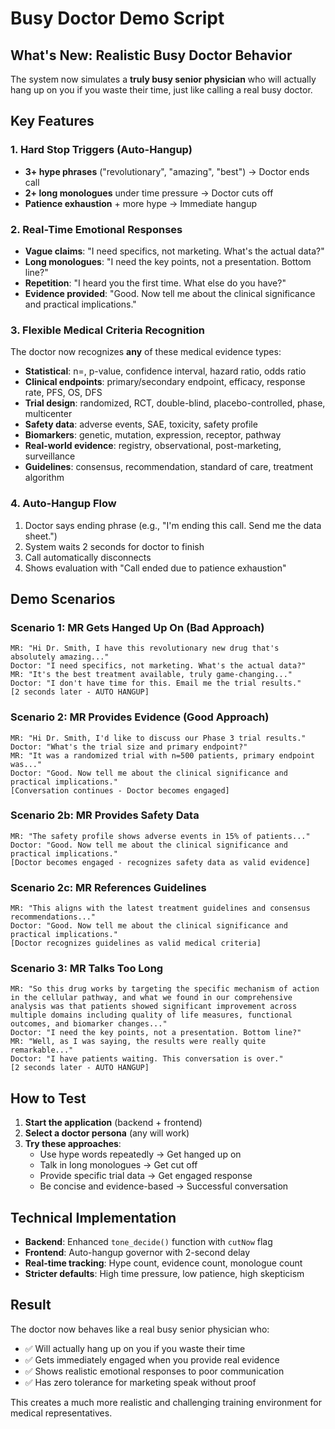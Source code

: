 # Busy Doctor Demo Script

## What's New: Realistic Busy Doctor Behavior

The system now simulates a **truly busy senior physician** who will actually hang up on you if you waste their time, just like calling a real busy doctor.

## Key Features

### 1. **Hard Stop Triggers** (Auto-Hangup)
- **3+ hype phrases** ("revolutionary", "amazing", "best") → Doctor ends call
- **2+ long monologues** under time pressure → Doctor cuts off
- **Patience exhaustion** + more hype → Immediate hangup

### 2. **Real-Time Emotional Responses**
- **Vague claims**: "I need specifics, not marketing. What's the actual data?"
- **Long monologues**: "I need the key points, not a presentation. Bottom line?"
- **Repetition**: "I heard you the first time. What else do you have?"
- **Evidence provided**: "Good. Now tell me about the clinical significance and practical implications."

### 3. **Flexible Medical Criteria Recognition**
The doctor now recognizes **any** of these medical evidence types:
- **Statistical**: n=, p-value, confidence interval, hazard ratio, odds ratio
- **Clinical endpoints**: primary/secondary endpoint, efficacy, response rate, PFS, OS, DFS
- **Trial design**: randomized, RCT, double-blind, placebo-controlled, phase, multicenter
- **Safety data**: adverse events, SAE, toxicity, safety profile
- **Biomarkers**: genetic, mutation, expression, receptor, pathway
- **Real-world evidence**: registry, observational, post-marketing, surveillance
- **Guidelines**: consensus, recommendation, standard of care, treatment algorithm

### 4. **Auto-Hangup Flow**
1. Doctor says ending phrase (e.g., "I'm ending this call. Send me the data sheet.")
2. System waits 2 seconds for doctor to finish
3. Call automatically disconnects
4. Shows evaluation with "Call ended due to patience exhaustion"

## Demo Scenarios

### Scenario 1: MR Gets Hanged Up On (Bad Approach)
```
MR: "Hi Dr. Smith, I have this revolutionary new drug that's absolutely amazing..."
Doctor: "I need specifics, not marketing. What's the actual data?"
MR: "It's the best treatment available, truly game-changing..."
Doctor: "I don't have time for this. Email me the trial results."
[2 seconds later - AUTO HANGUP]
```

### Scenario 2: MR Provides Evidence (Good Approach)
```
MR: "Hi Dr. Smith, I'd like to discuss our Phase 3 trial results."
Doctor: "What's the trial size and primary endpoint?"
MR: "It was a randomized trial with n=500 patients, primary endpoint was..."
Doctor: "Good. Now tell me about the clinical significance and practical implications."
[Conversation continues - Doctor becomes engaged]
```

### Scenario 2b: MR Provides Safety Data
```
MR: "The safety profile shows adverse events in 15% of patients..."
Doctor: "Good. Now tell me about the clinical significance and practical implications."
[Doctor becomes engaged - recognizes safety data as valid evidence]
```

### Scenario 2c: MR References Guidelines
```
MR: "This aligns with the latest treatment guidelines and consensus recommendations..."
Doctor: "Good. Now tell me about the clinical significance and practical implications."
[Doctor recognizes guidelines as valid medical criteria]
```

### Scenario 3: MR Talks Too Long
```
MR: "So this drug works by targeting the specific mechanism of action in the cellular pathway, and what we found in our comprehensive analysis was that patients showed significant improvement across multiple domains including quality of life measures, functional outcomes, and biomarker changes..."
Doctor: "I need the key points, not a presentation. Bottom line?"
MR: "Well, as I was saying, the results were really quite remarkable..."
Doctor: "I have patients waiting. This conversation is over."
[2 seconds later - AUTO HANGUP]
```

## How to Test

1. **Start the application** (backend + frontend)
2. **Select a doctor persona** (any will work)
3. **Try these approaches**:
   - Use hype words repeatedly → Get hanged up on
   - Talk in long monologues → Get cut off
   - Provide specific trial data → Get engaged response
   - Be concise and evidence-based → Successful conversation

## Technical Implementation

- **Backend**: Enhanced `tone_decide()` function with `cutNow` flag
- **Frontend**: Auto-hangup governor with 2-second delay
- **Real-time tracking**: Hype count, evidence count, monologue count
- **Stricter defaults**: High time pressure, low patience, high skepticism

## Result

The doctor now behaves like a real busy senior physician who:
- ✅ Will actually hang up on you if you waste their time
- ✅ Gets immediately engaged when you provide real evidence
- ✅ Shows realistic emotional responses to poor communication
- ✅ Has zero tolerance for marketing speak without proof

This creates a much more realistic and challenging training environment for medical representatives.
